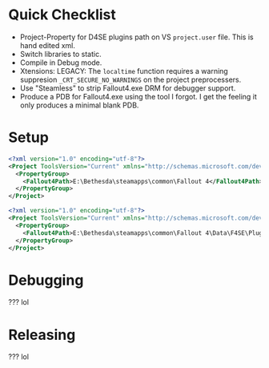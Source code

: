 # Quick Checklist
- Project-Property for D4SE plugins path on VS `project.user` file. This is hand edited xml.
- Switch libraries to static.
- Compile in Debug mode.
- Xtensions: LEGACY: The `localtime` function requires a warning suppresion `_CRT_SECURE_NO_WARNINGS` on the project preprocessers. 
- Use "Steamless" to strip Fallout4.exe DRM for debugger support.
- Produce a PDB for Fallout4.exe using the tool I forgot. I get the feeling it only produces a minimal blank PDB.



# Setup
```xml
<?xml version="1.0" encoding="utf-8"?>
<Project ToolsVersion="Current" xmlns="http://schemas.microsoft.com/developer/msbuild/2003">
  <PropertyGroup>
    <Fallout4Path>E:\Bethesda\steamapps\common\Fallout 4</Fallout4Path>
  </PropertyGroup>
</Project>
```

```xml
<?xml version="1.0" encoding="utf-8"?>
<Project ToolsVersion="Current" xmlns="http://schemas.microsoft.com/developer/msbuild/2003">
  <PropertyGroup>
    <Fallout4Path>E:\Bethesda\steamapps\common\Fallout 4\Data\F4SE\Plugins</Fallout4Path>
  </PropertyGroup>
</Project>
```

# Debugging
??? lol

# Releasing
??? lol


